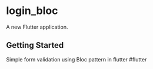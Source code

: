 # login_bloc

A new Flutter application.

## Getting Started

Simple form validation using Bloc pattern in flutter #flutter
